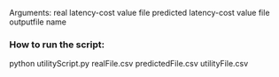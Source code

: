 Arguments:
real latency-cost value file
predicted latency-cost value file
outputfile name 
### How to run the script:
python utilityScript.py realFile.csv predictedFile.csv utilityFile.csv
